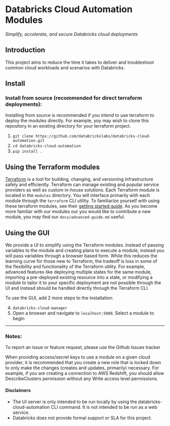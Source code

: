 # Databricks Cloud Automation Modules
<i>Simplify, accelerate, and secure Databricks cloud deployments</i>

## Introduction

This project aims to reduce the time it takes to deliver and troubleshoot common cloud workloads and scenarios with Databricks. 

## Install

### Install from source (recommended for direct terraform deployments):

Installing from source is recommended if you intend to use terraform to deploy the modules directly. For example, yoy may wish to clone this repository in an existing directory for your terraform project.

1. `git clone https://github.com/databrickslabs/databricks-cloud-automation.git`
2. `cd databricks-cloud-automation`
3. `pip install .`

## Using the Terraform modules

[Terraform](https://www.terraform.io/intro/index.html) is a tool for building, changing, and versioning infrastructure safely and efficiently. Terraform can manage existing and popular service providers as well as custom in-house solutions. Each Terraform module is located in the `modules` directory. You will interface primarily with each module through the `terraform` CLI utility. To familiarize yourself with using these terraform modules, see their [getting started guide](https://learn.hashicorp.com/terraform/getting-started/build). As you become more familiar with our modules our you would like to contribute a new module, you may find our `docs/advanced-guide.md` useful.

## Using the GUI

We provide a UI to simplify using the Terraform modules. Instead of passing variables to the module and creating plans to execute a module, instead you will pass variables through a browser based form. While this reduces the learning curve for those new to Terraform, the tradeoff is loss in some of the flexibility and functionality of the Terraform utility. For example, advanced features like deploying multiple states for the same module, importing a pre-deployed existing resource into a state, or modifying a module to tailor it to your specific deployment are not possible through the UI and instead should be handled directly through the Terraform CLI.

To use the GUI, add 2 more steps to the installation:

4. `databricks-cloud-manager`
5. Open a browser and navigate to `localhost:5000`. Select a module to begin

---

### Notes:

To report an issue or feature request, please use the Github Issues tracker

When providing access/secret keys to use a module on a given cloud provider, it is recommended that you create a new role that is locked down to only make the changes (creates and updates, primarily) necessary. For example, if you are creating a connection to AWS Redshift, you should allow DescribeClusters permission without any Write access level permissions.

#### Disclaimers
- The UI server is only intended to be run locally by using the databricks-cloud-automation CLI command. It is not intended to be run as a web service.
- Databricks does not provide formal support or SLA for this project.
